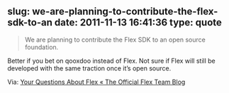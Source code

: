 slug: we-are-planning-to-contribute-the-flex-sdk-to-an
date: 2011-11-13 16:41:36
type: quote
---

> We are planning to contribute the Flex SDK to an open source foundation.

Better if you bet on qooxdoo instead of Flex. Not sure if Flex will still be developed with the same traction once it’s open source.

 Via: [Your Questions About Flex « The Official Flex Team Blog](http://blogs.adobe.com/flex/2011/11/your-questions-about-flex.html)
